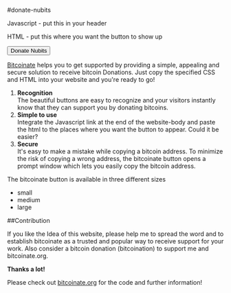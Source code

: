 #donate-nubits



Javascript - put this in your header
<script src="https://cdn.rawgit.com/CoinGame/Donate-NuBits-Button/main/bitcoinate.min.js"></script>

HTML - put this where you want the button to show up

<button class="donate-nubits" data-size="30" data-address="1LFk8i74MTBEKfViAfvKsbX4mG2iFfRiBF">Donate Nubits</button>


[Bitcoinate](http://bitcoinate.org) helps you to get supported by providing a simple,
appealing and secure solution to receive bitcoin Donations.
Just copy the specified CSS and HTML into your website and you're ready to go!


1. **Recognition**  
	The beautiful buttons are easy to recognize and your visitors instantly know that they can support you by donating bitcoins.
1. **Simple to use**  
	Integrate the Javascript link at the end of the website-body and paste the html to the places where you want the button to appear.
	Could it be easier?
1. **Secure**  
	It's easy to make a mistake while copying a bitcoin address.
	To minimize the risk of copying a wrong address,
	the bitcoinate button opens a prompt window which lets you easily copy the bitcoin address.


The bitcoinate button is available in three different sizes  
* small  
* medium  
* large


##Contribution

If you like the Idea of this website, please help me to spread the word
and to establish bitcoinate as a trusted and popular way to receive support for your work.
Also consider a bitcoin donation (bitcoination) to support me and bitcoinate.org.

**Thanks a lot!**

Please check out [bitcoinate.org](http://bitcoinate.org) for the code and further information!
